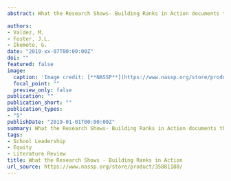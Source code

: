 ```yaml
---
abstract: What the Research Shows- Building Ranks in Action documents the empirical research supporting the Building Ranks framework. It includes an introduction to the evolving role of the school leader, as reflected by the research literature, an overview of the research base supporting the two domains of effective leadership, Building Culture and Leading Learning, andcurated research for each of the 15 dimensions that support Building Culture and Leading Learning. What The Research Shows can be used by various educational stakeholders including researchers, practitioners, districts, preparation programs, and policymakers.

authors:
- Valdez, M. 
- Foster, J.L.
- Ikemoto, G.
date: "2019-xx-07T00:00:00Z"
doi: ""
featured: false
image:
  caption: 'Image credit: [**NASSP**](https://www.nassp.org/store/product/35881180/)'
  focal_point: ""
  preview_only: false
publication: ""
publication_short: ""
publication_types:
- "5"
publishDate: "2019-01-01T00:00:00Z"
summary: What the Research Shows- Building Ranks in Action documents the empirical research supporting the Building Ranks framework.
tags:
- School Leadership
- Equity 
- Literature Review 
title: What the Research Shows - Building Ranks in Action
url_source: https://www.nassp.org/store/product/35881180/
---
```

